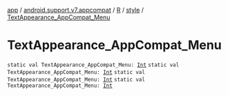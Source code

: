 [app](../../../index.md) / [android.support.v7.appcompat](../../index.md) / [R](../index.md) / [style](index.md) / [TextAppearance_AppCompat_Menu](.)

# TextAppearance_AppCompat_Menu

`static val TextAppearance_AppCompat_Menu: `[`Int`](https://kotlinlang.org/api/latest/jvm/stdlib/kotlin/-int/index.html)
`static val TextAppearance_AppCompat_Menu: `[`Int`](https://kotlinlang.org/api/latest/jvm/stdlib/kotlin/-int/index.html)
`static val TextAppearance_AppCompat_Menu: `[`Int`](https://kotlinlang.org/api/latest/jvm/stdlib/kotlin/-int/index.html)
`static val TextAppearance_AppCompat_Menu: `[`Int`](https://kotlinlang.org/api/latest/jvm/stdlib/kotlin/-int/index.html)